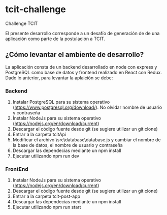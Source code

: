 
# tcit-challenge
Challenge TCIT

El presente desarrollo corresponde a un desafío de generación de de una aplicación como parte de la postulación a TCIT. 

## ¿Cómo levantar el ambiente de desarrollo?

La aplicación consta de un backend desarrollado en node con express y PostgreSQL como base de datos y frontend realizado en React con Redux. Dado lo anterior, para levantar la aplaición se debe:

### Backend         
1. Instalar PostgreSQL para su sistema operativo (https://www.postgresql.org/download/). No olvidar nombre de usuario y contraseña
2. Instalar NodeJs para su sistema operativo (https://nodejs.org/en/download/current)
3. Descargar el código fuente desde git (se sugiere utilizar un git clone)
4. Entrar a la carpeta tcitApi
5. Modificar el archivo \src\database\database.js y cambiar el nombre de la base de datos, el nombre de usuario y contraseña
6. Descargar las dependecias mediante un npm install
7. Ejecutar utilizando npm run dev

### FrontEnd               
1. Instalar NodeJs para su sistema operativo (https://nodejs.org/en/download/current)
2. Descargar el código fuente desde git (se sugiere utilizar un git clone) 
3. Entrar a la carpeta tcit-post-app
4. Descargar las dependecias mediante un npm install
5. Ejecutar utilizando npm run start

